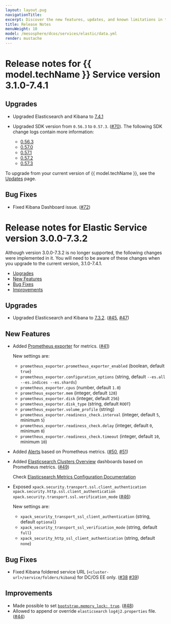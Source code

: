 ```yaml
---
layout: layout.pug
navigationTitle:
excerpt: Discover the new features, updates, and known limitations in this release of the Elastic Service
title: Release Notes
menuWeight: 10
model: /mesosphere/dcos/services/elastic/data.yml
render: mustache
---
```


# Release notes for {{ model.techName }} Service version 3.1.0-7.4.1

## Upgrades

-   Upgraded Elasticsearch and Kibana to [7.4.1](https://www.elastic.co/guide/en/elasticsearch/reference/7.4/release-notes-7.4.1.html)
-   Upgraded SDK version from `0.56.3` to `0.57.3`. ([#70](https://github.com/mesosphere/dcos-elastic-service/pull/70)). The following SDK change logs contain more information:

    -   [0.56.3](https://github.com/mesosphere/dcos-commons/releases/tag/0.56.3)
    -   [0.57.0](https://github.com/mesosphere/dcos-commons/releases/tag/0.57.0)
    -   [0.57.1](https://github.com/mesosphere/dcos-commons/releases/tag/0.57.1)
    -   [0.57.2](https://github.com/mesosphere/dcos-commons/releases/tag/0.57.2)
    -   [0.57.3](https://github.com/mesosphere/dcos-commons/releases/tag/0.57.3)
    
To upgrade from your current version of {{ model.techName }}, see the [Updates](/mesosphere/dcos/services/elastic/3.1.0-7.4.1/updates/) page.

## Bug Fixes

-   Fixed Kibana Dashboard issue. ([#72](https://github.com/mesosphere/dcos-elastic-service/pull/72))


# Release notes for Elastic Service version 3.0.0-7.3.2

Although version 3.0.0-7.3.2 is no longer supported, the following changes were implemented in it. You will need to be aware of these changes when you upgrade to the current version, 3.1.0-7.4.1.


- [Upgrades](#orgdf76f77)
- [New Features](#orgce810fb)
- [Bug Fixes](#orgae15112)
- [Improvements](#org630a806)


<a id="orgdf76f77"></a>

## Upgrades

-   Upgraded Elasticsearch and Kibana to [7.3.2](https://www.elastic.co/guide/en/elasticsearch/reference/7.3/release-notes-7.3.2.html). ([#45](https://github.com/mesosphere/dcos-elastic-service/pull/45), [#47](https://github.com/mesosphere/dcos-elastic-service/pull/47))

<a id="orgce810fb"></a>

## New Features

-   Added [Prometheus exporter](https://github.com/justwatchcom/elasticsearch_exporter) for metrics. ([#41](https://github.com/mesosphere/dcos-elastic-service/pull/41)) 

    New settings are:
    
    -   `prometheus_exporter.prometheus_exporter_enabled` (boolean, default `true`)
    -   `prometheus_exporter.configuration_options` (string, default `--es.all --es.indices --es.shards`)
    -   `prometheus_exporter.cpus` (number, default `1.0`)
    -   `prometheus_exporter.mem` (integer, default `128`)
    -   `prometheus_exporter.disk` (integer, default `256`)
    -   `prometheus_exporter.disk_type` (string, default `ROOT`)
    -   `prometheus_exporter.volume_profile` (string)
    -   `prometheus_exporter.readiness_check.interval` (integer, default `5`, minimum `5`)
    -   `prometheus_exporter.readiness_check.delay` (integer, default `0`, minimum `0`)
    -   `prometheus_exporter.readiness_check.timeout` (integer, default `10`, minimum `10`)

-   Added [Alerts](https://grafana.com/grafana/dashboards/2322) based on Prometheus metrics. ([#50](https://github.com/mesosphere/dcos-elastic-service/pull/50), [#51](https://github.com/mesosphere/dcos-elastic-service/pull/51))

-   Added [Elasticsearch Clusters Overview](https://grafana.com/grafana/dashboards/2322) dashboards based on Prometheus metrics. ([#49](https://github.com/mesosphere/dcos-elastic-service/pull/49)) 

    Check [Elasticsearch Metrics Configuration Documentation](https://docs.d2iq.com/mesosphere/dcos/services/elastic/3.1.0-7.4.1/configuration/#elasticsearch-metrics)

-   Exposed `xpack.security.transport.ssl.client_authentication` `xpack.security.http.ssl.client_authentication` `xpack.security.transport.ssl.verification_mode` ([#46](https://github.com/mesosphere/dcos-elastic-service/pull/46))

    New settings are:
    
    -   `xpack_security_transport_ssl_client_authentication` (string, default `optional`)
    -   `xpack_security_transport_ssl_verification_mode` (string, default `full`)
    -   `xpack_security_http_ssl_client_authentication` (string, default `none`)

<a id="orgae15112"></a>

## Bug Fixes

-   Fixed Kibana foldered service URL (`<cluster-url>/service/folders/kibana`) for DC/OS EE only. ([#38](https://github.com/mesosphere/dcos-elastic-service/pull/38) [#39](https://github.com/mesosphere/dcos-elastic-service/pull/39)) 


<a id="org630a806"></a>

## Improvements

-   Made possible to set [`bootstrap.memory_lock: true`](https://www.elastic.co/guide/en/elasticsearch/reference/7.3/setup-configuration-memory.html#bootstrap-memory_lock). ([#48](https://github.com/mesosphere/dcos-elastic-service/pull/48))
-   Allowed to append or override `elasticsearch` `log4j2.properties` file. ([#44](https://github.com/mesosphere/dcos-elastic-service/pull/44))
